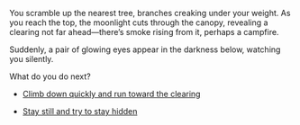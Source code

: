 You scramble up the nearest tree, branches creaking under your weight. As you reach the top, the moonlight cuts through the canopy, revealing a clearing not far ahead—there’s smoke rising from it, perhaps a campfire.

Suddenly, a pair of glowing eyes appear in the darkness below, watching you silently.

What do you do next?

- [Climb down quickly and run toward the clearing](clearing.md)

- [Stay still and try to stay hidden](hidden.md)
